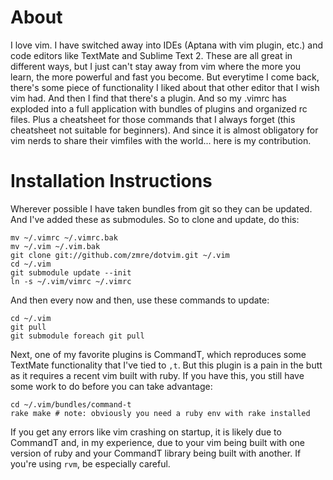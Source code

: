 About
=====
I love vim.  I have switched away into IDEs (Aptana with vim plugin, etc.) and
code editors like TextMate and Sublime Text 2.  These are all great in
different ways, but I just can't stay away from vim where the more you learn,
the more powerful and fast you become.  But everytime I come back, there's some
piece of functionality I liked about that other editor that I wish vim had.
And then I find that there's a plugin.  And so my .vimrc has exploded into
a full application with bundles of plugins and organized rc files.  Plus
a cheatsheet for those commands that I always forget (this cheatsheet not
suitable for beginners).  And since it is almost obligatory for vim nerds to
share their vimfiles with the world... here is my contribution.

Installation Instructions
=========================
Wherever possible I have taken bundles from git so they can be updated.  And
I've added these as submodules.  So to clone and update, do this:

    mv ~/.vimrc ~/.vimrc.bak
    mv ~/.vim ~/.vim.bak
    git clone git://github.com/zmre/dotvim.git ~/.vim
    cd ~/.vim
    git submodule update --init
    ln -s ~/.vim/vimrc ~/.vimrc

And then every now and then, use these commands to update:

    cd ~/.vim
    git pull
    git submodule foreach git pull

Next, one of my favorite plugins is CommandT, which reproduces some TextMate
functionality that I've tied to `,t`.  But this plugin is a pain in the butt as
it requires a recent vim built with ruby.  If you have this, you still have
some work to do before you can take advantage:

    cd ~/.vim/bundles/command-t
    rake make # note: obviously you need a ruby env with rake installed

If you get any errors like vim crashing on startup, it is likely due to
CommandT and, in my experience, due to your vim being built with one version of
ruby and your CommandT library being built with another.  If you're using
`rvm`, be especially careful.

